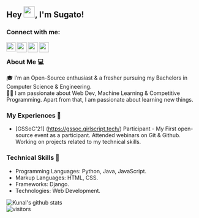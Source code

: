 ## Hey <img src="https://github.com/TheDudeThatCode/TheDudeThatCode/blob/master/Assets/Hi.gif" width="29px">, I'm Sugato!

### Connect with me:

<a href="https://www.linkedin.com/in/sugato-bagchi-35a81a1b1/">
  <img align="left" width="24px" src="https://cdn.jsdelivr.net/npm/simple-icons@v3/icons/linkedin.svg"  />
</a>

<a href="https://twitter.com/sugato_bagchi">
  <img align="left" width="26px" src="https://cdn.jsdelivr.net/npm/simple-icons@v3/icons/twitter.svg" />
</a>

<a href="mailto:sugato.bagchi.of@gmail.com">
  <img align="left" width="26px" src="https://cdn.jsdelivr.net/npm/simple-icons@v3/icons/gmail.svg" />

<a href="https://www.facebook.com/sugato.bagchi.50/">
  <img align="left" width="26px" src="https://cdn.jsdelivr.net/npm/simple-icons@3.13.0/icons/facebook.svg" />
</a>

<br />

### About Me 💻
🎓 I’m an Open-Source enthusiast & a fresher pursuing my Bachelors in Computer Science & Engineering. </br>
👨‍💻  I am passionate about Web Dev, Machine Learning & Competitive Programming. Apart from that, I am passionate about learning new things. </br>

### My Experiences 🙌
- [GSSoC'21] (https://gssoc.girlscript.tech/) Participant - My First open-source event as a participant. Attended webinars on Git & Github. Working on projects related to my technical skills.

### Technical Skills 📖
- Programming Languages: Python, Java, JavaScript.
- Markup Languages: HTML, CSS.
- Frameworks: Django.
- Technologies: Web Development.


![Kunal's github stats](https://github-readme-stats.vercel.app/api?username=sugatobagchi&show_icons=true&hide_border=true)
<br />
![visitors](https://visitor-badge.laobi.icu/badge?page_id=sugatobagchi.sugatobagchi)
